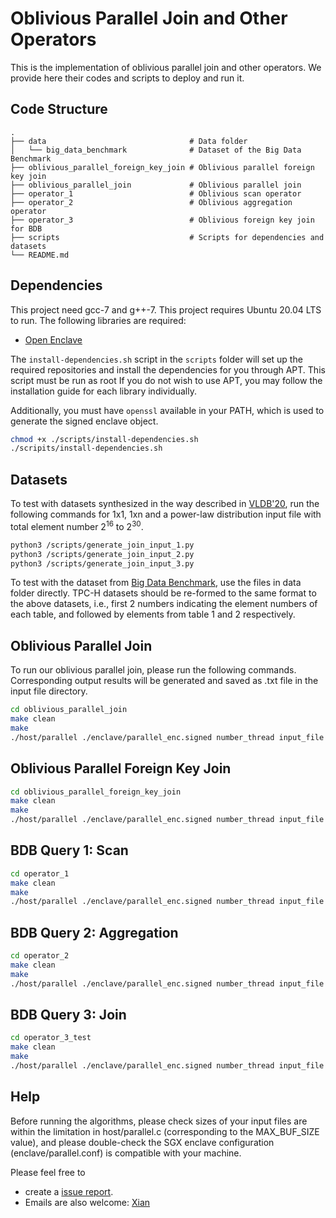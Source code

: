 # Oblivious Parallel Join and Other Operators
This is the implementation of oblivious parallel join and other operators. We provide here their codes and scripts to deploy and run it.

## Code Structure
    .
    ├── data                                # Data folder
    │   └── big_data_benchmark              # Dataset of the Big Data Benchmark    
    ├── oblivious_parallel_foreign_key_join # Oblivious parallel foreign key join
    ├── oblivious_parallel_join             # Oblivious parallel join
    ├── operator_1                          # Oblivious scan operator
    ├── operator_2                          # Oblivious aggregation operator
    ├── operator_3                          # Oblivious foreign key join for BDB
    ├── scripts                             # Scripts for dependencies and datasets
    └── README.md

## Dependencies
This project need gcc-7 and g++-7. This project requires Ubuntu 20.04 LTS to run. The following libraries are required:

- [Open Enclave](https://github.com/openenclave/openenclave)

The `install-dependencies.sh` script in the `scripts` folder will set up the
required repositories and install the dependencies for you through APT. This
script must be run as root If you do not wish to use APT, you may follow the
installation guide for each library individually.

Additionally, you must have `openssl` available in your PATH, which is used to
generate the signed enclave object.

```bash
chmod +x ./scripts/install-dependencies.sh
./scripits/install-dependencies.sh
```

## Datasets

To test with datasets synthesized in the way described in [VLDB'20](https://dl.acm.org/doi/10.14778/3407790.3407814), run the following commands for 1x1, 1xn and a power-law distribution input file with total element number 2<sup>16</sup> to 2<sup>30</sup>.

```bash
python3 /scripts/generate_join_input_1.py
python3 /scripts/generate_join_input_2.py
python3 /scripts/generate_join_input_3.py
```

To test with the dataset from [Big Data Benchmark](https://amplab.cs.berkeley.edu/benchmark/), use the files in data folder directly. TPC-H datasets should be re-formed to the same format to the above datasets, i.e., first 2 numbers indicating the element numbers of each table, and followed by elements from table 1 and 2 respectively.

## Oblivious Parallel Join
To run our oblivious parallel join, please run the following commands. Corresponding output results will be generated and saved as .txt file in the input file directory.

```bash
cd oblivious_parallel_join
make clean
make
./host/parallel ./enclave/parallel_enc.signed number_thread input_file
```

## Oblivious Parallel Foreign Key Join

```bash
cd oblivious_parallel_foreign_key_join
make clean
make
./host/parallel ./enclave/parallel_enc.signed number_thread input_file
```

## BDB Query 1: Scan

```bash
cd operator_1
make clean
make
./host/parallel ./enclave/parallel_enc.signed number_thread input_file
```

## BDB Query 2: Aggregation

```bash
cd operator_2
make clean
make
./host/parallel ./enclave/parallel_enc.signed number_thread input_file
```

## BDB Query 3: Join

```bash
cd operator_3_test
make clean
make
./host/parallel ./enclave/parallel_enc.signed number_thread input_file
```

## Help

Before running the algorithms, please check sizes of your input files are within the limitation in host/parallel.c (corresponding to the MAX_BUF_SIZE value), and please double-check the SGX enclave configuration (enclave/parallel.conf) is compatible with your machine.

Please feel free to
* create a [issue report](https://github.com/x1anwang/Parallel-join/issues).
* Emails are also welcome: [Xian](mailto:xwanggj@connect.ust.hk)

